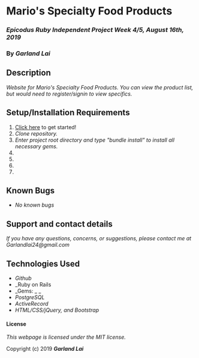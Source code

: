 # Mario's Specialty Food Products

### _Epicodus Ruby Independent Project Week 4/5, August 16th, 2019_

### By _*Garland Lai*_

## Description

_Website for Mario's Specialty Food Products. You can view the product list, but would need to register/signin to view specifics._

## Setup/Installation Requirements

1. [Click here]() to get started!
2. _Clone repository._
3. _Enter project root directory and type "bundle install" to install all necessary gems._
4.
5.
6.
7.

## Known Bugs

* _No known bugs_

## Support and contact details

_If you have any questions, concerns, or suggestions, please contact me at Garlandlai24@gmail.com_

## Technologies Used

* _Github_
* _Ruby on Rails
* _Gems: _ _
* _PostgreSQL_
* _ActiveRecord_
* _HTML/CSS/jQuery, and Bootstrap_

#### License

*This webpage is licensed under the MIT license.*

Copyright (c) 2019 **_Garland Lai_**
